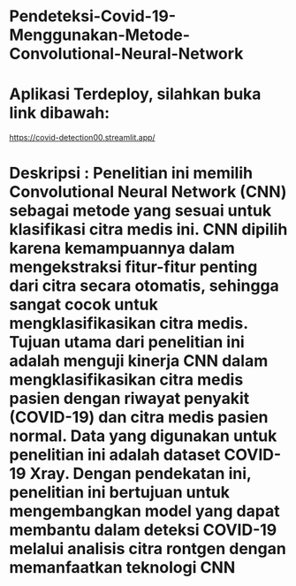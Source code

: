 # Pendeteksi-Covid-19-Menggunakan-Metode-Convolutional-Neural-Network

# Aplikasi Terdeploy, silahkan buka link dibawah:
https://covid-detection00.streamlit.app/

# Deskripsi : Penelitian ini memilih Convolutional Neural Network (CNN) sebagai metode yang sesuai untuk klasifikasi citra medis ini. CNN dipilih karena kemampuannya dalam mengekstraksi fitur-fitur penting dari citra secara otomatis, sehingga sangat cocok untuk mengklasifikasikan citra medis. Tujuan utama dari penelitian ini adalah menguji kinerja CNN dalam mengklasifikasikan citra medis pasien dengan riwayat penyakit (COVID-19) dan citra medis pasien normal. Data yang digunakan untuk penelitian ini adalah dataset COVID-19 Xray. Dengan pendekatan ini, penelitian ini bertujuan untuk mengembangkan model yang dapat membantu dalam deteksi COVID-19 melalui analisis citra rontgen dengan memanfaatkan teknologi CNN
